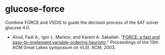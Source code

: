 # glucose-force

Combine FORCE and VSDIS to guide the decision process of the SAT solver glucose 4.0.

* Aloul, Fadi A., Igor L. Markov, and Karem A. Sakallah. "[FORCE: a fast and easy-to-implement variable-ordering heuristic](http://dl.acm.org/citation.cfm?id=764839)." Proceedings of the 13th ACM Great Lakes symposium on VLSI. ACM, 2003.
